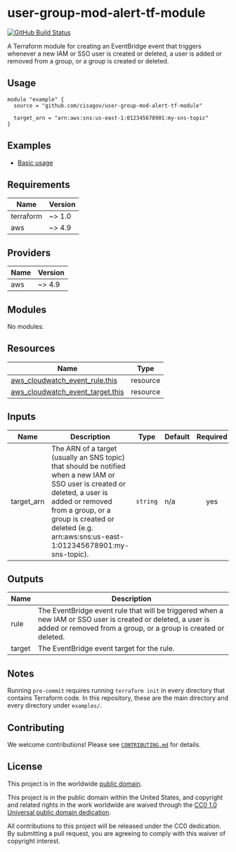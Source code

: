 # user-group-mod-alert-tf-module #

[![GitHub Build Status](https://github.com/cisagov/user-group-mod-alert-tf-module/workflows/build/badge.svg)](https://github.com/cisagov/user-group-mod-alert-tf-module/actions)

A Terraform module for creating an EventBridge event that triggers whenever a
new IAM or SSO user is created or deleted, a user is added or removed from a
group, or a group is created or deleted.

## Usage ##

```hcl
module "example" {
  source = "github.com/cisagov/user-group-mod-alert-tf-module"

  target_arn = "arn:aws:sns:us-east-1:012345678901:my-sns-topic"
}
```

## Examples ##

- [Basic usage](https://github.com/cisagov/user-group-mod-alert-tf-module/tree/develop/examples/basic_usage)

<!-- BEGIN_TF_DOCS -->
## Requirements ##

| Name | Version |
|------|---------|
| terraform | ~> 1.0 |
| aws | ~> 4.9 |

## Providers ##

| Name | Version |
|------|---------|
| aws | ~> 4.9 |

## Modules ##

No modules.

## Resources ##

| Name | Type |
|------|------|
| [aws_cloudwatch_event_rule.this](https://registry.terraform.io/providers/hashicorp/aws/latest/docs/resources/cloudwatch_event_rule) | resource |
| [aws_cloudwatch_event_target.this](https://registry.terraform.io/providers/hashicorp/aws/latest/docs/resources/cloudwatch_event_target) | resource |

## Inputs ##

| Name | Description | Type | Default | Required |
|------|-------------|------|---------|:--------:|
| target\_arn | The ARN of a target (usually an SNS topic) that should be notified when a new IAM or SSO user is created or deleted, a user is added or removed from a group, or a group is created or deleted (e.g. arn:aws:sns:us-east-1:012345678901:my-sns-topic). | `string` | n/a | yes |

## Outputs ##

| Name | Description |
|------|-------------|
| rule | The EventBridge event rule that will be triggered when a new IAM or SSO user is created or deleted, a user is added or removed from a group, or a group is created or deleted. |
| target | The EventBridge event target for the rule. |
<!-- END_TF_DOCS -->

## Notes ##

Running `pre-commit` requires running `terraform init` in every directory that
contains Terraform code. In this repository, these are the main directory and
every directory under `examples/`.

## Contributing ##

We welcome contributions!  Please see [`CONTRIBUTING.md`](CONTRIBUTING.md) for
details.

## License ##

This project is in the worldwide [public domain](LICENSE).

This project is in the public domain within the United States, and
copyright and related rights in the work worldwide are waived through
the [CC0 1.0 Universal public domain
dedication](https://creativecommons.org/publicdomain/zero/1.0/).

All contributions to this project will be released under the CC0
dedication. By submitting a pull request, you are agreeing to comply
with this waiver of copyright interest.
